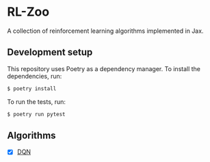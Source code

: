 # RL-Zoo

A collection of reinforcement learning algorithms implemented in Jax.

## Development setup

This repository uses Poetry as a dependency manager. To install the dependencies, run:

```zsh
$ poetry install
```

To run the tests, run:

```zsh
$ poetry run pytest
```

## Algorithms

- [x] [DQN](/rl_zoo/off_policy/dqn.py)